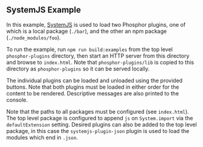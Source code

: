 SystemJS Example
----------------

In this example, [SystemJS](https://github.com/systemjs/systemjs) is used to
load two Phosphor plugins, one of which is a local package (`./bar`), and the
other an npm package (`./node_modules/foo`).

To run the example, run `npm run build:examples` from the top level
`phosphor-plugins` directory, then start an HTTP server from this directory
and browse to `index.html`.  Note that `phosphor-plugins/lib` is copied to
this directory as `phosphor-plugins` so it can be served locally.

The individual plugins can be loaded and unloaded using the provided buttons.
Note that both plugins must be loaded in either order for the content to be
rendered. Descriptive messages are also printed to the console.

Note that the paths to all packages must be configured (see `index.html`). The
top level package is configured to append `js` on `System.import` via the
`defaultExtension` setting. Desired plugins can also be added to the top level
package, in this case the `systemjs-plugin-json` plugin is used to load the
modules which end in `.json`.
